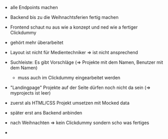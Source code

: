 - alle Endpoints machen
- Backend bis zu die Weihnachtsferien fertig machen



- Frontend schaut nu aus wie a konzept und ned wie a fertiger Clickdummy
- gehört mehr überarbeitet
- Layout ist nicht für Medientechniker => ist nicht ansprechend
- Suchleiste: Es gibt Vorschläge (=> Projekte mit dem Namen, Benutzer mit dem Namen)
  - muss auch im Clickdummy eingearbeitet werden
- "Landingpage" Projekte auf der Seite dürfen noch nicht da sein (=> myprojects ist leer)
- zuerst als HTML/CSS Projekt umsetzen mit Mocked data
- später erst ans Backend anbinden
- nach Weihnachten => kein Clickdummy sondern scho was fertiges



- 

